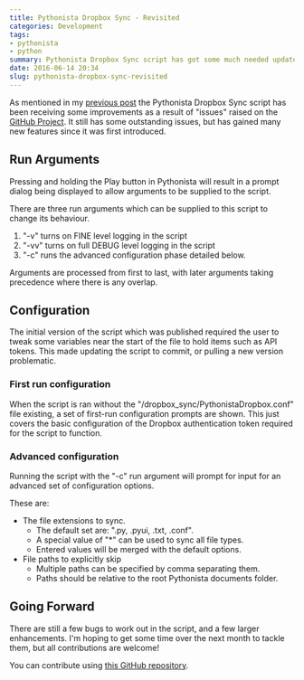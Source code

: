 ```yaml
---
title: Pythonista Dropbox Sync - Revisited
categories: Development
tags:
- pythonista
- python
summary: Pythonista Dropbox Sync script has got some much needed updates
date: 2016-06-14 20:34
slug: pythonista-dropbox-sync-revisited
---
```

As mentioned in my [previous post][prev] the Pythonista Dropbox Sync script has been receiving some improvements as a result of "issues" raised on the [GitHub Project][ghp]. It still has some outstanding issues, but has gained many new features since it was first introduced.

## Run Arguments

Pressing and holding the Play button in Pythonista will result in a prompt dialog being displayed to allow arguments to be supplied to the script.

There are three run arguments which can be supplied to this script to change its behaviour.

1. "-v" turns on FINE level logging in the script
2. "-vv" turns on full DEBUG level logging in the script
3. "-c" runs the advanced configuration phase detailed below.


Arguments are processed from first to last, with later arguments taking precedence where there is any overlap.

## Configuration

The initial version of the script which was published required the user to tweak some variables near the start of the file to hold items such as API tokens. This made updating the script to commit, or pulling a new version problematic.


### First run configuration

When the script is ran without the "<Pythonista Documents>/dropbox_sync/PythonistaDropbox.conf" file existing, a set of first-run configuration prompts are shown. This just covers the basic configuration of the Dropbox authentication token required for the script to function.

### Advanced configuration

Running the script with the "-c" run argument will prompt for input for an advanced set of configuration options. 

These are:

* The file extensions to sync. 
	* The default set are: ".py, .pyui, .txt, .conf". 
	* A special value of "*" can be used to sync all file types.
	* Entered values will be merged with the default options.
* File paths to explicitly skip
	* Multiple paths can be specified by comma separating them.
	* Paths should be relative to the root Pythonista documents folder.


## Going Forward

There are still a few bugs to work out in the script, and a few larger enhancements. I'm hoping to get some time over the next month to tackle them, but all contributions are welcome!

You can contribute using [this GitHub repository][ghp].


[prev]: /2016/05/16/temporarily-abandoned-but-not-forgotten "(Temporarily) Abandoned, but not forgotten"
[ghp]: https://github.com/dhutchison/PythonistaScripts "Pythonista Scripts on GitHub"
